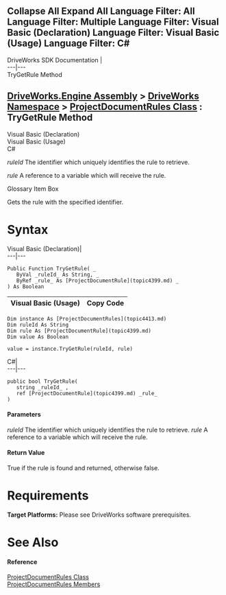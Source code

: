        

 Collapse All Expand All  Language Filter: All  Language Filter: Multiple  Language Filter: Visual Basic (Declaration) Language Filter: Visual Basic (Usage) Language Filter: C#  
---  
DriveWorks SDK Documentation  |   
---|---  
TryGetRule Method   
  
[DriveWorks.Engine Assembly](topic2156.md) > [DriveWorks Namespace](topic2159.md) > [ProjectDocumentRules Class](topic4413.md) : TryGetRule Method  
---  
  
Visual Basic (Declaration)    
Visual Basic (Usage)    
C# 

_ruleId_
    The identifier which uniquely identifies the rule to retrieve.

_rule_
    A reference to a variable which will receive the rule.

Glossary Item Box

Gets the rule with the specified identifier. 

# Syntax

Visual Basic (Declaration)|   
---|---  
      
    
    Public Function TryGetRule( _
       ByVal _ruleId_ As String, _
       ByRef _rule_ As [ProjectDocumentRule](topic4399.md) _
    ) As Boolean  
  
Visual Basic (Usage)| Copy Code  
---|---  
      
    
    Dim instance As [ProjectDocumentRules](topic4413.md)
    Dim ruleId As String
    Dim rule As [ProjectDocumentRule](topic4399.md)
    Dim value As Boolean
     
    value = instance.TryGetRule(ruleId, rule)  
  
C#|   
---|---  
      
    
    public bool TryGetRule( 
       string _ruleId_ ,
       ref [ProjectDocumentRule](topic4399.md) _rule_
    )  
  
#### Parameters

 _ruleId_
    The identifier which uniquely identifies the rule to retrieve.
_rule_
    A reference to a variable which will receive the rule.

#### Return Value

True if the rule is found and returned, otherwise false.

# Requirements

**Target Platforms:** Please see DriveWorks software prerequisites.

# See Also

#### Reference

[ProjectDocumentRules Class](topic4413.md)   
[ProjectDocumentRules Members](topic4414.md)


